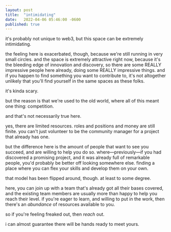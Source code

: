 ```yaml
---
layout: post
title:  "intimidating"
date:   2022-04-06 05:46:00 -0600
published: true
---
```


it's probably not unique to web3, but this space can be extremely intimidating.

the feeling here is exacerbated, though, because we're still running in very small circles. and the space is extremely attractive right now, because it's the bleeding edge of innovation and discovery, so there are some REALLY impressive people here already, doing some REALLY impressive things. and if you happen to find something you want to contribute to, it's not altogether unlikely that you'll find yourself in the same spaces as these folks.

it's kinda scary.

but the reason is that we're used to the old world, where all of this meant one thing: competition.

and that's not necessarily true here. 

yes, there are limited resources. roles and positions and money are still finite. you can't just volunteer to be the community manager for a project that already has one. 

but the difference here is the amount of people that want to see you succeed, and are willing to help you do so. where—previously—if you had discovered a promising project, and it was already full of remarkable people, you'd probably be better off looking somewhere else. finding a place where you can flex your skills and develop them on your own.

that model has been flipped around, though. at least to some degree. 

here, you can join up with a team that's already got all their bases covered, and the existing team members are usually more than happy to help you reach their level. if you're eager to learn, and willing to put in the work, then there's an *abundance* of resources available to you. 

so if you're feeling freaked out, then *reach* out. 

i can almost guarantee there will be hands ready to meet yours. 